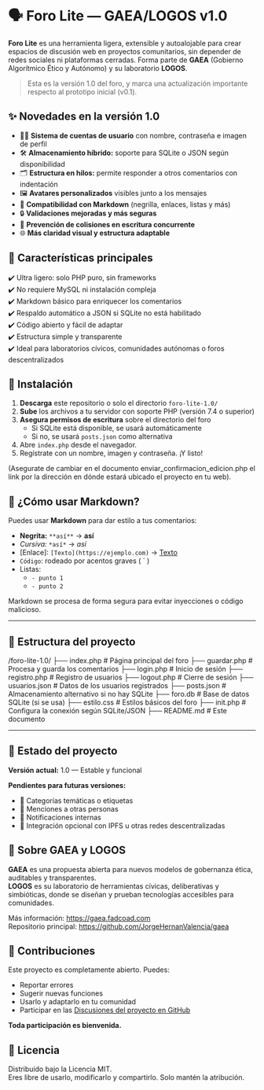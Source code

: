 # 🗣️ Foro Lite — GAEA/LOGOS v1.0

**Foro Lite** es una herramienta ligera, extensible y autoalojable para crear espacios de discusión web en proyectos comunitarios, sin depender de redes sociales ni plataformas cerradas. Forma parte de **GAEA** (Gobierno Algorítmico Ético y Autónomo) y su laboratorio **LOGOS**.

> Esta es la versión 1.0 del foro, y marca una actualización importante respecto al prototipo inicial (v0.1).


## ✨ Novedades en la versión 1.0

- 🧑‍💻 **Sistema de cuentas de usuario** con nombre, contraseña e imagen de perfil  
- 🛠️ **Almacenamiento híbrido:** soporte para SQLite o JSON según disponibilidad  
- 🗂️ **Estructura en hilos:** permite responder a otros comentarios con indentación  
- 🖼️ **Avatares personalizados** visibles junto a los mensajes  
- 🧾 **Compatibilidad con Markdown** (negrilla, enlaces, listas y más)  
- 🔒 **Validaciones mejoradas y más seguras**  
- 🚫 **Prevención de colisiones en escritura concurrente**  
- 🌐 **Más claridad visual y estructura adaptable**


## 🔧 Características principales

✔️ Ultra ligero: solo PHP puro, sin frameworks  
✔️ No requiere MySQL ni instalación compleja  
✔️ Markdown básico para enriquecer los comentarios  
✔️ Respaldo automático a JSON si SQLite no está habilitado  
✔️ Código abierto y fácil de adaptar  
✔️ Estructura simple y transparente  
✔️ Ideal para laboratorios cívicos, comunidades autónomas o foros descentralizados


## 🚀 Instalación

1. **Descarga** este repositorio o solo el directorio `foro-lite-1.0/`  
2. **Sube** los archivos a tu servidor con soporte PHP (versión 7.4 o superior)  
3. **Asegura permisos de escritura** sobre el directorio del foro  
   - Si SQLite está disponible, se usará automáticamente  
   - Si no, se usará `posts.json` como alternativa  
4. Abre `index.php` desde el navegador.  
5. Regístrate con un nombre, imagen y contraseña. ¡Y listo!

(Asegurate de cambiar en el documento enviar_confirmacion_edicion.php el link por la dirección en dónde estará ubicado el proyecto en tu web).

## 💬 ¿Cómo usar Markdown?

Puedes usar **Markdown** para dar estilo a tus comentarios:

- **Negrita:** `**así**` → **así**  
- *Cursiva:* `*así*` → *así*  
- [Enlace]: `[Texto](https://ejemplo.com)` → [Texto](https://ejemplo.com)  
- `Código`: rodeado por acentos graves ( ` )  
- Listas:
  - `- punto 1`
  - `- punto 2`

Markdown se procesa de forma segura para evitar inyecciones o código malicioso.

---

## 📂 Estructura del proyecto

/foro-lite-1.0/ ├── index.php         # Página principal del foro ├── guardar.php       # Procesa y guarda los comentarios ├── login.php         # Inicio de sesión ├── registro.php      # Registro de usuarios ├── logout.php        # Cierre de sesión ├── usuarios.json     # Datos de los usuarios registrados ├── posts.json        # Almacenamiento alternativo si no hay SQLite ├── foro.db           # Base de datos SQLite (si se usa) ├── estilo.css        # Estilos básicos del foro ├── init.php          # Configura la conexión según SQLite/JSON ├── README.md         # Este documento

---

## 📌 Estado del proyecto

**Versión actual:** 1.0 — Estable y funcional

**Pendientes para futuras versiones:**

- 📁 Categorías temáticas o etiquetas  
- 👥 Menciones a otras personas  
- 🔔 Notificaciones internas  
- 🌱 Integración opcional con IPFS u otras redes descentralizadas


## 🧭 Sobre GAEA y LOGOS

**GAEA** es una propuesta abierta para nuevos modelos de gobernanza ética, auditables y transparentes.  
**LOGOS** es su laboratorio de herramientas cívicas, deliberativas y simbióticas, donde se diseñan y prueban tecnologías accesibles para comunidades.

Más información: https://gaea.fadcoad.com  
Repositorio principal: https://github.com/JorgeHernanValencia/gaea


## 🤝 Contribuciones

Este proyecto es completamente abierto. Puedes:

- Reportar errores  
- Sugerir nuevas funciones  
- Usarlo y adaptarlo en tu comunidad  
- Participar en las [Discusiones del proyecto en GitHub](https://github.com/JorgeHernanValencia/gaea/discussions)

**Toda participación es bienvenida.**

## 📄 Licencia

Distribuido bajo la Licencia MIT.  
Eres libre de usarlo, modificarlo y compartirlo. Solo mantén la atribución.
